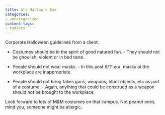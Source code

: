 ```yaml
---
title: All Hallow's Eve
categories:
- uncategorized
content-tags:
- tagless
---
```


Corporate Halloween guidelines from a client:




  * Costumes should be in the spirit of good natured fun. - They should not be ghoulish, violent or in bad taste.


  * People should not wear masks. - In this post 9/11 era, masks at the workplace are inappropriate.


  * People should not bring fakes guns, weapons, blunt objects, etc as part of a costume. - Again, anything that could be construed as a weapon should not be brought to the workplace

Look forward to lots of M&M costumes on that campus.  Not peanut ones, mind you, someone might be allergic.
